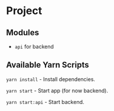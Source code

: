 # Project

## Modules
- `api` for backend

## Available Yarn Scripts

`yarn install` - Install dependencies.

`yarn start` - Start app (for now backend).

`yarn start:api` - Start backend.
